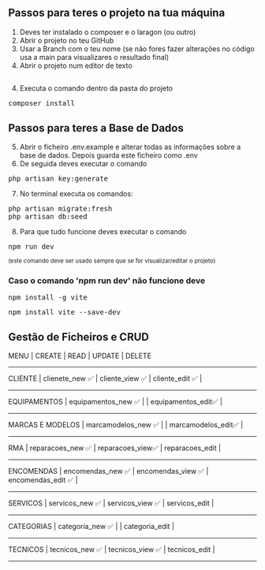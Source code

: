 ## Passos para teres o projeto na tua máquina
1. Deves ter instalado o composer e o laragon (ou outro)
1. Abrir o projeto no teu GitHub
2. Usar a Branch com o teu nome (se não fores fazer alterações no código usa a main para visualizares o resultado final)
3. Abrir o projeto num editor de texto

##
4. Executa o comando dentro da pasta do projeto
 <pre>composer install</pre>

## Passos para teres a Base de Dados
5. Abrir o ficheiro .env.example e alterar todas as informações sobre a base de dados. Depois guarda este ficheiro como .env
6. De seguida deves executar o comando 
  <pre>php artisan key:generate</pre>
7. No terminal executa os comandos:
 <pre>php artisan migrate:fresh
php artisan db:seed </pre>
8. Para que tudo funcione deves executar o comando 
 <pre>npm run dev </pre> 
 <small>(este comando deve ser usado sempre que se for visualizar/editar o projeto)</small>

### Caso o comando 'npm run dev' não funcione deve
<pre>npm install -g vite</pre>
<pre>npm install vite --save-dev</pre>

## Gestão de Ficheiros e CRUD
MENU              |  CREATE               | READ                  | UPDATE               | DELETE
__________________________________________________________________________________________________
CLIENTE
                  |  clienete_new ✅      | cliente_view  ✅     | cliente_edit  ✅    |
__________________________________________________________________________________________________
EQUIPAMENTOS
                  |  equipamentos_new ✅  |                       | equipamentos_edit✅ |
__________________________________________________________________________________________________
MARCAS E MODELOS
                  |  marcamodelos_new ✅  |                       | marcamodelos_edit✅ |
__________________________________________________________________________________________________
RMA
                  |  reparacoes_new  ✅   | reparacoes_view✅    | reparacoes_edit      |
__________________________________________________________________________________________________
ENCOMENDAS
                  |  encomendas_new ✅    | encomendas_view ✅    | encomendas_edit ✅  |
__________________________________________________________________________________________________
SERVICOS
                  |  servicos_new ✅      | servicos_view ✅      | servicos_edit        |
__________________________________________________________________________________________________
CATEGORIAS
                  |  categoria_new ✅     |                        | categoria_edit       |
__________________________________________________________________________________________________
TECNICOS
                  |  tecnicos_new ✅      | tecnicos_view ✅      | tecnicos_edit        |
__________________________________________________________________________________________________